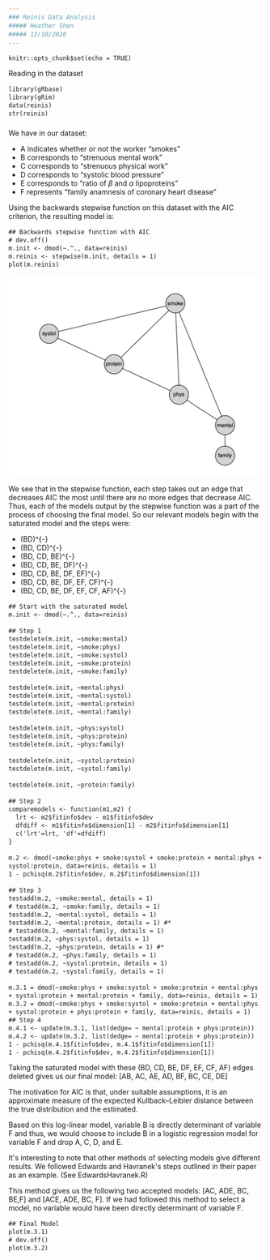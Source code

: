 ```yaml
---
### Reinis Data Analysis
##### Heather Shen
##### 12/10/2020
---
```


```{r setup, include=FALSE}
knitr::opts_chunk$set(echo = TRUE)
```
Reading in the dataset
```{r, echo = FALSE, error=FALSE, include = FALSE}
library(gRbase)
library(gRim)
data(reinis)
str(reinis)
```

### 

We have in our dataset:

* A indicates whether or not the worker “smokes”
* B corresponds to “strenuous mental work”
* C corresponds to “strenuous physical work”
* D corresponds to “systolic blood pressure”
* E corresponds to “ratio of $\beta$ and $\alpha$ lipoproteins”
* F represents “family anamnesis of coronary heart disease” 

Using the backwards stepwise function on this dataset with the AIC criterion, the resulting model is:

```{r, echo = FALSE}
## Backwards stepwise function with AIC
# dev.off()
m.init <- dmod(~.^., data=reinis)
m.reinis <- stepwise(m.init, details = 1)
plot(m.reinis)
```

![Resulting Model from Backward Stepwise function with AIC criterion](Plot1.png)

We see that in the stepwise function, each step takes out an edge that decreases AIC the most until there are no more edges that decrease AIC. Thus, each of the models output by the stepwise function was a part of the process of choosing the final model. So our relevant models begin with the saturated model and the steps were:

* (BD)^{-}
* (BD, CD)^{-}
* (BD, CD, BE)^{-}
* (BD, CD, BE, DF)^{-}
* (BD, CD, BE, DF, EF)^{-}
* (BD, CD, BE, DF, EF, CF)^{-}
* (BD, CD, BE, DF, EF, CF, AF)^{-}

```{r, eval = FALSE}
## Start with the saturated model
m.init <- dmod(~.^., data=reinis)

## Step 1
testdelete(m.init, ~smoke:mental)
testdelete(m.init, ~smoke:phys)
testdelete(m.init, ~smoke:systol)
testdelete(m.init, ~smoke:protein)
testdelete(m.init, ~smoke:family)

testdelete(m.init, ~mental:phys)
testdelete(m.init, ~mental:systol)
testdelete(m.init, ~mental:protein)
testdelete(m.init, ~mental:family)

testdelete(m.init, ~phys:systol)
testdelete(m.init, ~phys:protein)
testdelete(m.init, ~phys:family)

testdelete(m.init, ~systol:protein)
testdelete(m.init, ~systol:family)

testdelete(m.init, ~protein:family)

## Step 2
comparemodels <- function(m1,m2) {
  lrt <- m2$fitinfo$dev - m1$fitinfo$dev
  dfdiff <- m1$fitinfo$dimension[1] - m2$fitinfo$dimension[1]
  c('lrt'=lrt, 'df'=dfdiff)
}

m.2 <- dmod(~smoke:phys + smoke:systol + smoke:protein + mental:phys + systol:protein, data=reinis, details = 1)
1 - pchisq(m.2$fitinfo$dev, m.2$fitinfo$dimension[1])

## Step 3
testadd(m.2, ~smoke:mental, details = 1)
# testadd(m.2, ~smoke:family, details = 1)
testadd(m.2, ~mental:systol, details = 1)
testadd(m.2, ~mental:protein, details = 1) #*
# testadd(m.2, ~mental:family, details = 1)
testadd(m.2, ~phys:systol, details = 1)
testadd(m.2, ~phys:protein, details = 1) #*
# testadd(m.2, ~phys:family, details = 1)
# testadd(m.2, ~systol:protein, details = 1)
# testadd(m.2, ~systol:family, details = 1)

m.3.1 = dmod(~smoke:phys + smoke:systol + smoke:protein + mental:phys + systol:protein + mental:protein + family, data=reinis, details = 1)
m.3.2 = dmod(~smoke:phys + smoke:systol + smoke:protein + mental:phys + systol:protein + phys:protein + family, data=reinis, details = 1)
## Step 4
m.4.1 <- update(m.3.1, list(dedge= ~ mental:protein + phys:protein))
m.4.2 <- update(m.3.2, list(dedge= ~ mental:protein + phys:protein))
1 - pchisq(m.4.1$fitinfo$dev, m.4.1$fitinfo$dimension[1])
1 - pchisq(m.4.2$fitinfo$dev, m.4.2$fitinfo$dimension[1])
```

Taking the saturated model with these (BD, CD, BE, DF, EF, CF, AF) edges deleted gives us our final model: [AB, AC, AE, AD, BF, BC, CE, DE]

The motivation for AIC is that, under suitable assumptions, it is an approximate measure of the expected Kullback–Leibler distance between the true distribution and the
estimated. 

Based on this log-linear model, variable B is directly determinant of variable F and thus, we would choose to include B in a logistic regression model for variable F and drop A, C, D, and E.

It's interesting to note that other methods of selecting models give different results. We followed Edwards and Havranek's steps outlined in their paper as an example. (See EdwardsHavranek.R)

This method gives us the following two accepted models: [AC, ADE, BC, BE,F] and [ACE, ADE, BC, F]. If we had followed this method to select a model, no variable would have been directly determinant of variable F.

```{r, echo = FALSE}
## Final Model
plot(m.3.1)
# dev.off()
plot(m.3.2)
```
